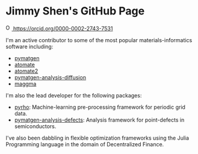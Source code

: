 # Jimmy Shen's GitHub Page

<a href="https://orcid.org/0000-0002-2743-7531">
<img alt="ORCID logo" src="https://info.orcid.org/wp-content/uploads/2019/11/orcid_16x16.png" width="16" height="16" />
https://orcid.org/0000-0002-2743-7531
</a>


I'm an active contributor to some of the most popular materials-informatics software including:

- [pymatgen](https://github.com/materialsproject/pymatgen)
- [atomate](https://github.com/hackingmaterials/atomate)
- [atomate2](https://github.com/materialsproject/atomate2)
- [pymatgen-analysis-diffusion](https://github.com/materialsvirtuallab/pymatgen-analysis-diffusion)
- [maggma](https://github.com/materialsproject/maggma)

I'm also the lead developer for the following packages:

- [pyrho](https://github.com/materialsproject/pyrho): Machine-learning pre-processing framework for periodic grid data.
- [pymatgen-analysis-defects](https://github.com/materialsproject/pymatgen-analysis-defects):
Analysis framework for point-defects in semiconductors.

I've also been dabbling in flexible optimization frameworks using the Julia Programming language in the domain of Decentralized Finance.
